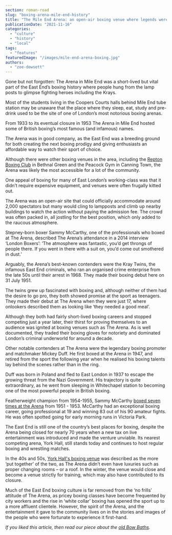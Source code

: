 ```yaml
---
section: roman-road
slug: "boxing-arena-mile-end-history"
title: "The Mile End Arena: an open-air boxing venue where legends were made"
publicationDate: "2021-11-16"
categories: 
  - "culture"
  - "history"
  - "local"
tags: 
  - "features"
featuredImage: "/images/mile-end-arena-boxing.jpg"
authors: 
  - "zoe-dowsett"
---
```


Gone but not forgotten: The Arena in Mile End was a short-lived but vital part of the East End’s boxing history where people hung from the lamp posts to glimpse fighting heroes including the Krays.

Most of the students living in the Coopers Courts halls behind Mile End tube station may be unaware that the place where they sleep, eat, study and pre-drink used to be the site of one of London’s most notorious boxing arenas.

From 1933 to its eventual closure in 1953 The Arena in Mile End hosted some of British boxing’s most famous (and infamous) names.

The Arena was in good company, as the East End was a breeding ground for both creating the next boxing prodigy and giving enthusiasts an affordable way to watch their sport of choice. 

Although there were other boxing venues in the area, including the [Repton Boxing Club](https://bethnalgreenlondon.co.uk/boxing-bethnal-green/) in Bethnal Green and the Peacock Gym in Canning Town, the Arena was likely the most accessible for a lot of the community.

One appeal of boxing for many of East London’s working-class was that it didn’t require expensive equipment, and venues were often frugally kitted out. 

The Arena was an open-air site that could officially accommodate around 2,000 spectators but many would cling to lampposts and climb up nearby buildings to watch the action without paying the admission fee. The crowd was often packed in, all jostling for the best position, which only added to the raucous atmosphere.

Stepney-born boxer Sammy McCarthy, one of the professionals who boxed at The Arena, described The Arena’s attendance in a 2014 interview ‘London Boxers’: ‘The atmosphere was fantastic, you’d get throngs of people there. If you went in there with a suit on, you’d come out smothered in dust.’

Arguably, the Arena’s best-known contenders were the Kray Twins, the infamous East End criminals, who ran an organised crime enterprise from the late 50s until their arrest in 1968. They made their boxing debut here on 31 July 1951.

The twins grew up fascinated with boxing and, although neither of them had the desire to go pro, they both showed promise at the sport as teenagers. They made their debut at The Arena when they were just 17, where onlookers described them as looking like ‘they needed a good meal’. 

Although they both had fairly short-lived boxing careers and stopped competing just a year later, their thirst for proving themselves to an audience was ignited at boxing venues such as The Arena. As is well documented, they traded their boxing gloves for notoriety and dominated London’s criminal underworld for around a decade.

Other notable contenders at The Arena were the legendary boxing promoter and matchmaker Mickey Duff. He first boxed at the Arena in 1947, and retired from the sport the following year when he realised his boxing talents lay behind the scenes rather than in the ring. 

Duff was born in Poland and fled to East London in 1937 to escape the growing threat from the Nazi Government. His trajectory is quite extraordinary, as he went from sleeping in Whitechapel station to becoming one of the most powerful people in British boxing. 

Featherweight champion from 1954-1955, Sammy McCarthy [boxed seven times at the Arena](https://boxingnewsonline.net/british-boxings-charming-ruin/) from 1951 - 1953. McCarthy had an exceptional boxing career, going professional at 19 and winning 83 out of his 90 amateur fights. He was often spotted going for early morning runs in Victoria Park. 

The East End is still one of the country’s best places for boxing, despite the Arena being closed for nearly 70 years when a new tax on live entertainment was introduced and made the venture unviable. Its nearest competing arena, York Hall, still stands today and continues to host regular boxing and wrestling matches. 

In the 40s and 50s, [York Hall's boxing venue](https://bethnalgreenlondon.co.uk/york-hall-boxing-night-blood-solidarity-photoessay/) was described as the more ‘put together’ of the two, as The Arena didn’t even have luxuries such as proper changing rooms – or a roof. In the winter, the venue would close and become a venue strictly for training, which may also have contributed to its closure.

Much of the East End boxing culture is far removed from the ‘no frills’ attitude of The Arena, as pricey boxing classes have become frequented by city workers and the rise in ‘white collar’ boxing has opened the sport up to a more affluent clientele. However, the spirit of the Arena, and the entertainment it gave to the community lives on in the stories and images of the people who were fortunate to experience it first-hand.

_If you liked this article, then read our piece about the [old Bow Baths](https://romanroadlondon.com/bow-baths-history/)._
